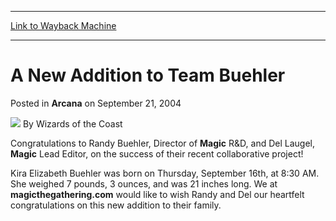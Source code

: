 
---
[Link to Wayback Machine](https://web.archive.org/web/20211026101158/https://magic.wizards.com/en/articles/archive/arcana/new-addition-team-buehler-2004-09-21)

[_metadata_:author]:- "Wizards of the Coast"
[_metadata_:description]:- "Congratulations to Randy Buehler, Director of Magic R&D, and Del Laugel, Magic Lead Editor, on the success of their recent collaborative project! Kira Elizabeth Buehler was born on Thursday, September 16th, at 8:30 AM. She weighed 7 pounds, 3 ounces, and was 21 inches long. We at magicthegathering.com would like to wish Randy and Del our heartfelt congratulations on this new"
[_metadata_:generator]:- "Drupal 7 (http://drupal.org)"
[_metadata_:node]:- "607531"
[_metadata_:publish_date]:- "2004-09-21"
[_metadata_:source]:- "div-main-content"
[_metadata_:title]:- "A New Addition to Team Buehler"
[_metadata_:wayback_capture_timestamp]:- "2021-10-26 10:11:58"
[_metadata_:wayback_raw_url]:- "https://web.archive.org/web/20211026101158id_/https://magic.wizards.com/en/articles/archive/arcana/new-addition-team-buehler-2004-09-21"
[_metadata_:wayback_url]:- "https://magic.wizards.com/en/articles/archive/arcana/new-addition-team-buehler-2004-09-21"
---


A New Addition to Team Buehler
==============================



 Posted in **Arcana**
 on September 21, 2004 






![](https://media.magic.wizards.com/styles/auth_small/public/images/person/wizards_author.jpg)
By Wizards of the Coast











Congratulations to Randy Buehler, Director of **Magic** R&D, and Del Laugel, **Magic** Lead Editor, on the success of their recent collaborative project! 

Kira Elizabeth Buehler was born on Thursday, September 16th, at 8:30 AM. She weighed 7 pounds, 3 ounces, and was 21 inches long. We at **magicthegathering.com** would like to wish Randy and Del our heartfelt congratulations on this new addition to their family. 







